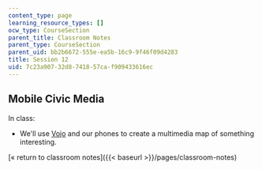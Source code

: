 ```yaml
---
content_type: page
learning_resource_types: []
ocw_type: CourseSection
parent_title: Classroom Notes
parent_type: CourseSection
parent_uid: bb2b6672-555e-ea5b-16c9-9f46f09d4283
title: Session 12
uid: 7c23a907-32d8-7418-57ca-f909433616ec
---
```


Mobile Civic Media
------------------

In class:

*   We'll use [Vojo](http://vojo.co/) and our phones to create a multimedia map of something interesting.

[« return to classroom notes]({{< baseurl >}}/pages/classroom-notes)